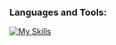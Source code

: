 ### **Languages and Tools:**  
[![My Skills](https://skills.thijs.gg/icons?i=html,css,tailwind,js,react,vite,ts,next,django,nodejs,mongodb,firebase,md,git,github,vscode,flask,bot,postman,stackoverflow&perline=13)](#)

